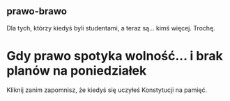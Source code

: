 ## prawo-brawo
Dla tych, którzy kiedyś byli studentami, a teraz są... kimś więcej. Trochę.


# Gdy prawo spotyka wolność... i brak planów na poniedziałek

Kliknij zanim zapomnisz, że kiedyś się uczyłeś Konstytucji na pamięć.
